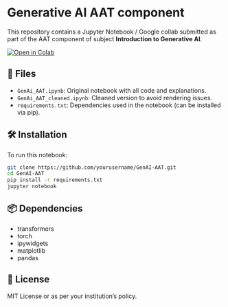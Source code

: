 # Generative AI AAT component

This repository contains a Jupyter Notebook / Google collab submitted as part of the AAT component of subject 
**Introduction to Generative AI**.

[![Open in Colab](https://colab.research.google.com/assets/colab-badge.svg)](https://colab.research.google.com/github/AtharvaKumar/GenAI/blob/main/GenAi_AAT.ipynb)


## 📂 Files

- `GenAi_AAT.ipynb`: Original notebook with all code and explanations.
- `GenAi_AAT_cleaned.ipynb`: Cleaned version to avoid rendering issues.
- `requirements.txt`: Dependencies used in the notebook (can be installed via pip).

## 🛠️ Installation

To run this notebook:

```bash
git clone https://github.com/yourusername/GenAI-AAT.git
cd GenAI-AAT
pip install -r requirements.txt
jupyter notebook
```

## 📦 Dependencies

- transformers
- torch
- ipywidgets
- matplotlib
- pandas

## 📜 License

MIT License or as per your institution’s policy.
